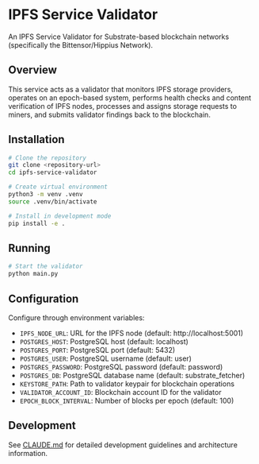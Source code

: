 # IPFS Service Validator

An IPFS Service Validator for Substrate-based blockchain networks (specifically the Bittensor/Hippius Network).

## Overview

This service acts as a validator that monitors IPFS storage providers, operates on an epoch-based system, performs health checks and content verification of IPFS nodes, processes and assigns storage requests to miners, and submits validator findings back to the blockchain.

## Installation

```bash
# Clone the repository
git clone <repository-url>
cd ipfs-service-validator

# Create virtual environment
python3 -m venv .venv
source .venv/bin/activate

# Install in development mode
pip install -e .
```

## Running

```bash
# Start the validator
python main.py
```

## Configuration

Configure through environment variables:

- `IPFS_NODE_URL`: URL for the IPFS node (default: http://localhost:5001)
- `POSTGRES_HOST`: PostgreSQL host (default: localhost)
- `POSTGRES_PORT`: PostgreSQL port (default: 5432)
- `POSTGRES_USER`: PostgreSQL username (default: user)
- `POSTGRES_PASSWORD`: PostgreSQL password (default: password)
- `POSTGRES_DB`: PostgreSQL database name (default: substrate_fetcher)
- `KEYSTORE_PATH`: Path to validator keypair for blockchain operations
- `VALIDATOR_ACCOUNT_ID`: Blockchain account ID for the validator
- `EPOCH_BLOCK_INTERVAL`: Number of blocks per epoch (default: 100)

## Development

See [CLAUDE.md](./CLAUDE.md) for detailed development guidelines and architecture information.